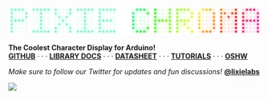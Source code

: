 <a href="https://github.com/connornishijima/Pixie_Chroma/#readme"><img src="logo.png"></a>
<p>
  <b>The Coolest Character Display for Arduino!</b><br>
  <a href="https://github.com/connornishijima/Pixie_Chroma/#readme"><b>GITHUB</b></a> · · · 
  <a href="https://connornishijima.github.io/Pixie_Chroma/?section=docs"><b>LIBRARY DOCS</b></a> · · · 
  <a href="https://connornishijima.github.io/Pixie_Chroma/?section=datasheet"><b>DATASHEET</b></a> · · · 
  <a href="https://connornishijima.github.io/Pixie_Chroma/?section=tutorials"><b>TUTORIALS</b></a> · · · 
  <a href="https://connornishijima.github.io/Pixie_Chroma/?section=oshw"><b>OSHW</b></a>
</p>

*Make sure to follow our Twitter for updates and fun discussions!* **[@lixielabs](https://twitter.com/lixielabs)**

![](https://hit.yhype.me/github/profile?user_id=5051485)
